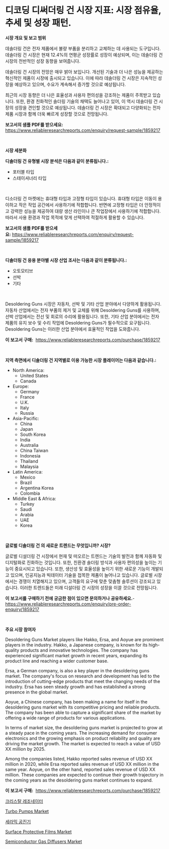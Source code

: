 <p><h1>디코딩 디써더링 건 시장 지표: 시장 점유율, 추세 및 성장 패턴.</h1></p><p><strong>시장 개요 및 보고 범위</strong></p>
<p><p>데솔더링 건은 전자 제품에서 불량 부품을 분리하고 교체하는 데 사용되는 도구입니다. 데솔더링 건 시장은 현재 12.4%의 연평균 성장률로 성장이 예상되며, 이는 데솔더링 건 시장의 전반적인 성장 동향을 보여줍니다.</p><p>데솔더링 건 시장의 전망은 매우 밝아 보입니다. 개선된 기술과 더 나은 성능을 제공하는 혁신적인 제품이 시장에 출시되고 있습니다. 이에 따라 데솔더링 건 시장은 지속적인 성장을 예상하고 있으며, 수요가 계속해서 증가할 것으로 예상됩니다.</p><p>최근의 시장 동향은 더 나은 효율성과 사용자 편의성을 강조하는 제품이 주목받고 있습니다. 또한, 환경 친화적인 솔더링 기술의 채택도 늘어나고 있어, 이 역시 데솔더링 건 시장의 성장을 견인할 것으로 예상됩니다. 데솔더링 건 시장은 확대되고 다양화되는 전자 제품 시장과 함께 더욱 빠르게 성장할 것으로 전망됩니다.</p></p>
<p><strong>보고서의 샘플 PDF를 받으세요:</strong> <a href="https://www.reliableresearchreports.com/enquiry/request-sample/1859217">https://www.reliableresearchreports.com/enquiry/request-sample/1859217</a></p>
<p>&nbsp;</p>
<p><strong>시장 세분화</strong></p>
<p><strong>디솔더링 건 유형별 시장 분석은 다음과 같이 분류됩니다.:</strong></p>
<p><ul><li>포터블 타입</li><li>스테이셔너리 타입</li></ul></p>
<p>&nbsp;</p>
<p><p>디소더링 건 마켓에는 휴대형 타입과 고정형 타입이 있습니다. 휴대형 타입은 이동이 용이하고 작은 작업 공간에서 사용하기에 적합합니다. 반면에 고정형 타입은 더 안정적이고 강력한 성능을 제공하여 대량 생산 라인이나 큰 작업장에서 사용하기에 적합합니다. 따라서 사용 환경과 작업 목적에 맞게 선택하여 적절하게 활용할 수 있습니다.</p></p>
<p><strong>보고서의 샘플 PDF를 받으세요:</strong>&nbsp;<a href="https://www.reliableresearchreports.com/enquiry/request-sample/1859217">https://www.reliableresearchreports.com/enquiry/request-sample/1859217</a></p>
<p>&nbsp;</p>
<p><strong> 디솔더링 건 응용 분야별 시장 산업 조사는 다음과 같이 분류됩니다.:</strong></p>
<p><ul><li>오토모티브</li><li>선박</li><li>기타</li></ul></p>
<p>&nbsp;</p>
<p><p>Desoldering Guns 시장은 자동차, 선박 및 기타 산업 분야에서 다양하게 활용됩니다. 자동차 산업에서는 전자 부품의 제거 및 교체를 위해 Desoldering Guns를 사용하며, 선박 산업에서는 전선 및 회로의 수리에 활용됩니다. 또한, 기타 산업 분야에서는 전자 제품의 유지 보수 및 수리 작업에 Desoldering Guns가 필수적으로 요구됩니다. Desoldering Guns는 이러한 산업 분야에서 효율적인 작업을 도와줍니다.</p></p>
<p><strong>이 보고서 구매:</strong>&nbsp; <a href="https://www.reliableresearchreports.com/purchase/1859217">https://www.reliableresearchreports.com/purchase/1859217</a></p>
<p>&nbsp;</p>
<p><strong>지역 측면에서 디솔더링 건 지역별로 이용 가능한 시장 플레이어는 다음과 같습니다.:</strong></p>
<p><ul>
    <li>
        North America:
        <ul>
            <li>United States</li>
            <li>Canada</li>
        </ul>
    </li>
    <li>
        Europe:
        <ul>
            <li>Germany</li>
            <li>France</li>
            <li>U.K.</li>
            <li>Italy</li>
            <li>Russia</li>
        </ul>
    </li>
    <li>
        Asia-Pacific:
        <ul>
            <li>China</li>
            <li>Japan</li>
            <li>South Korea</li>
            <li>India</li>
            <li>Australia</li>
            <li>China Taiwan</li>
            <li>Indonesia</li>
            <li>Thailand</li>
            <li>Malaysia</li>
        </ul>
    </li>
    <li>
        Latin America:
        <ul>
            <li>Mexico</li>
            <li>Brazil</li>
            <li>Argentina Korea</li>
            <li>Colombia</li>
        </ul>
    </li>
    <li>
        Middle East & Africa:
        <ul>
            <li>Turkey</li>
            <li>Saudi</li>
            <li>Arabia</li>
            <li>UAE</li>
            <li>Korea</li>
        </ul>
    </li>
    </ul></p>
<p>&nbsp;</p>
<p><strong>글로벌 디솔더링 건 의 새로운 트렌드는 무엇입니까? 시장?</strong></p>
<p><p>글로벌 디설더링 건 시장에서 현재 및 떠오르는 트렌드는 기술의 발전과 함께 자동화 및 디지털화로 진화하는 것입니다. 또한, 친환경 솔더링 방식과 사용자 편의성을 높이는 기능이 중요시되고 있습니다. 또한, 생산성 및 효율성을 높이기 위한 새로운 기능이 개발되고 있으며, 인공지능과 빅데이터 기술을 접목한 제품이 늘어나고 있습니다. 글로벌 시장에서는 경쟁이 치열해지고 있으며, 고객들의 요구에 맞춘 맞춤형 솔루션이 강조되고 있습니다. 이러한 트렌드들은 미래 디설더링 건 시장의 성장을 이끌 것으로 전망됩니다.</p></p>
<p><strong>이 보고서를 구매하기 전에 궁금한 점이 있으면 문의하거나 공유하세요.</strong>- <a href="https://www.reliableresearchreports.com/enquiry/pre-order-enquiry/1859217">https://www.reliableresearchreports.com/enquiry/pre-order-enquiry/1859217</a></p>
<p>&nbsp;</p>
<p><strong>주요 시장 참여자</strong></p>
<p><p>Desoldering Guns Market players like Hakko, Ersa, and Aoyue are prominent players in the industry. Hakko, a Japanese company, is known for its high-quality products and innovative technologies. The company has experienced significant market growth in recent years, expanding its product line and reaching a wider customer base.</p><p>Ersa, a German company, is also a key player in the desoldering guns market. The company's focus on research and development has led to the introduction of cutting-edge products that meet the changing needs of the industry. Ersa has seen steady growth and has established a strong presence in the global market.</p><p>Aoyue, a Chinese company, has been making a name for itself in the desoldering guns market with its competitive pricing and reliable products. The company has been able to capture a significant share of the market by offering a wide range of products for various applications.</p><p>In terms of market size, the desoldering guns market is projected to grow at a steady pace in the coming years. The increasing demand for consumer electronics and the growing emphasis on product reliability and quality are driving the market growth. The market is expected to reach a value of USD XX million by 2025.</p><p>Among the companies listed, Hakko reported sales revenue of USD XX million in 2020, while Ersa reported sales revenue of USD XX million in the same year. Aoyue, on the other hand, reported sales revenue of USD XX million. These companies are expected to continue their growth trajectory in the coming years as the desoldering guns market continues to expand.</p></p>
<p><strong>이 보고서 구매:</strong>&nbsp;&nbsp;<a href="https://www.reliableresearchreports.com/purchase/1859217">https://www.reliableresearchreports.com/purchase/1859217</a></p>
<p><p><a href="https://github.com/vskv4779xr1/Market-Research-Report-List-1/blob/main/8038231192203.md">크리스탈 레조네이터</a></p><p><a href="https://issuu.com/reportprime-2/docs/turbo-pumps-market-size-2030.pptx">Turbo Pumps Market</a></p><p><a href="https://github.com/xvz497517413/Market-Research-Report-List-1/blob/main/4103175192202.md">세라믹 공진기</a></p><p><a href="https://github.com/mahnoor2003/Market-Research-Report-List-3/blob/main/surface-protective-films-market.md">Surface Protective Films Market</a></p><p><a href="https://issuu.com/reportprime-2/docs/semiconductor-gas-diffusers-market-size-2030.pptx">Semiconductor Gas Diffusers Market</a></p></p>
